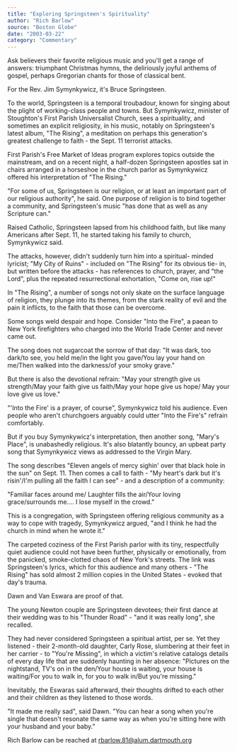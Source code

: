 ```yaml
---
title: "Exploring Springsteen's Spirituality"
author: "Rich Barlow"
source: "Boston Globe"
date: "2003-03-22"
category: "Commentary"
---
```


Ask believers their favorite religious music and you'll get a range of answers: triumphant Christmas hymns, the deliriously joyful anthems of gospel, perhaps Gregorian chants for those of classical bent.

For the Rev. Jim Symynkywicz, it's Bruce Springsteen.

To the world, Springsteen is a temporal troubadour, known for singing about the plight of working-class people and towns. But Symynkywicz, minister of Stoughton's First Parish Universalist Church, sees a spirituality, and sometimes an explicit religiosity, in his music, notably on Springsteen's latest album, "The Rising", a meditation on perhaps this generation's greatest challenge to faith - the Sept. 11 terrorist attacks.

First Parish's Free Market of Ideas program explores topics outside the mainstream, and on a recent night, a half-dozen Springsteen apostles sat in chairs arranged in a horseshoe in the church parlor as Symynkywicz offered his interpretation of "The Rising."

"For some of us, Springsteen is our religion, or at least an important part of our religious authority", he said. One purpose of religion is to bind together a community, and Springsteen's music "has done that as well as any Scripture can."

Raised Catholic, Springsteen lapsed from his childhood faith, but like many Americans after Sept. 11, he started taking his family to church, Symynkywicz said.

The attacks, however, didn't suddenly turn him into a spiritual- minded lyricist; "My City of Ruins" - included on "The Rising" for its obvious tie- in, but written before the attacks - has references to church, prayer, and "the Lord", plus the repeated resurrectional exhortation, "Come on, rise up!"

In "The Rising", a number of songs not only skate on the surface language of religion, they plunge into its themes, from the stark reality of evil and the pain it inflicts, to the faith that those can be overcome.

Some songs weld despair and hope. Consider "Into the Fire", a paean to New York firefighters who charged into the World Trade Center and never came out.

The song does not sugarcoat the sorrow of that day: "It was dark, too dark/to see, you held me/in the light you gave/You lay your hand on me/Then walked into the darkness/of your smoky grave."

But there is also the devotional refrain: "May your strength give us strength/May your faith give us faith/May your hope give us hope/ May your love give us love."

"'Into the Fire' is a prayer, of course", Symynkywicz told his audience. Even people who aren't churchgoers arguably could utter "Into the Fire's" refrain comfortably.

But if you buy Symynkywicz's interpretation, then another song, "Mary's Place", is unabashedly religious. It's also blatantly bouncy, an upbeat party song that Symynkywicz views as addressed to the Virgin Mary.

The song describes "Eleven angels of mercy sighin' over that black hole in the sun" on Sept. 11. Then comes a call to faith - "My heart's dark but it's risin'/I'm pulling all the faith I can see" - and a description of a community:

"Familiar faces around me/ Laughter fills the air/Your loving grace/surrounds me.... I lose myself in the crowd."

This is a congregation, with Springsteen offering religious community as a way to cope with tragedy, Symynkywicz argued, "and I think he had the church in mind when he wrote it."

The carpeted coziness of the First Parish parlor with its tiny, respectfully quiet audience could not have been further, physically or emotionally, from the panicked, smoke-clotted chaos of New York's streets. The link was Springsteen's lyrics, which for this audience and many others - "The Rising" has sold almost 2 million copies in the United States - evoked that day's trauma.

Dawn and Van Eswara are proof of that.

The young Newton couple are Springsteen devotees; their first dance at their wedding was to his "Thunder Road" - "and it was really long", she recalled.

They had never considered Springsteen a spiritual artist, per se. Yet they listened - their 2-month-old daughter, Carly Rose, slumbering at their feet in her carrier - to "You're Missing", in which a victim's relative catalogs details of every day life that are suddenly haunting in her absence: "Pictures on the nightstand, TV's on in the den/Your house is waiting, your house is waiting/For you to walk in, for you to walk in/But you're missing."

Inevitably, the Eswaras said afterward, their thoughts drifted to each other and their children as they listened to those words.

"It made me really sad", said Dawn. "You can hear a song when you're single that doesn't resonate the same way as when you're sitting here with your husband and your baby."

Rich Barlow can be reached at [rbarlow.81@alum.dartmouth.org](mailto:rbarlow.81@alum.dartmouth.org)
